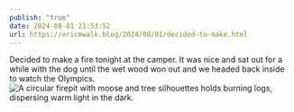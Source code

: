 ```yaml
---
publish: "true"
date: 2024-08-01 21:53:52
url: https://ericmwalk.blog/2024/08/01/decided-to-make.html
---
```


Decided to make a fire tonight at the camper. It was nice and sat out for a while with the dog until the wet wood won out and we headed back inside to watch the Olympics.
![A circular firepit with moose and tree silhouettes holds burning logs, dispersing warm light in the dark.](https://ericmwalk.blog/uploads/2024/img-1171.jpeg)